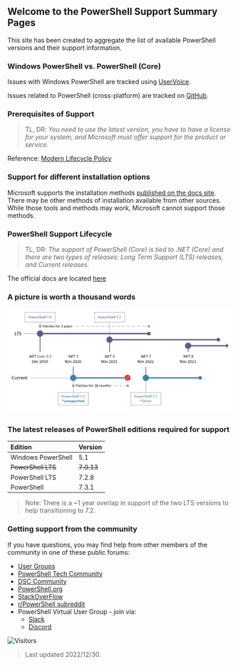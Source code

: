 ## Welcome to the PowerShell Support Summary Pages

This site has been created to aggregate the list of available PowerShell versions and their support information.

### Windows PowerShell vs. PowerShell (Core)

Issues with Windows PowerShell are tracked using [UserVoice](https://windowsserver.uservoice.com/forums/301869-powershell).

Issues related to PowerShell (cross-platform) are tracked on [GitHub](https://github.com/PowerShell/PowerShell/issues).

### Prerequisites of Support

> TL, DR: _You need to use the latest version, you have to have a license for your system, and Microsoft must offer support for the product or service._

Reference: [Modern Lifecycle Policy](https://docs.microsoft.com/en-us/lifecycle/policies/modern)

### Support for different installation options

Microsoft supports the installation methods [published on the docs site](https://docs.microsoft.com/en-us/powershell/scripting/install/installing-powershell). There may be other methods of installation available from other sources. While those tools and methods may work, Microsoft cannot support those methods.

### PowerShell Support Lifecycle

> TL, DR: _The support of PowerShell (Core) is tied to .NET (Core) and there are two types of releases: Long Term Support (LTS) releases, and Current releases._

The official docs are located [here](https://docs.microsoft.com/en-us/powershell/scripting/powershell-support-lifecycle)

### A picture is worth a thousand words

![Timeline of Support lifecycle of PowerShell](pwsh-june-2022-v1.png)

### The latest releases of PowerShell editions required for support

| Edition                   | Version |
| :------------------------ | :------ |
| Windows PowerShell        | 5.1     |
| ~~PowerShell LTS~~           | ~~7.0.13~~  |
| PowerShell LTS            | 7.2.8   |
| PowerShell                | 7.3.1   |

> Note: There is a ~1 year overlap in support of the two LTS versions to help transitioning to 7.2.

### Getting support from the community

If you have questions, you may find help from other members of the community in one of these public forums:

- [User Groups](https://aka.ms/psusergroup)
- [PowerShell Tech Community](https://techcommunity.microsoft.com/t5/PowerShell/ct-p/WindowsPowerShell)
- [DSC Community](https://dsccommunity.org/)
- [PowerShell.org](https://powershell.org/)
- [StackOverFlow](https://stackoverflow.com/questions/tagged/powershell)
- [r/PowerShell subreddit](https://www.reddit.com/r/PowerShell/)
- PowerShell Virtual User Group - join via:
  - [Slack](https://aka.ms/psslack)
  - [Discord](https://aka.ms/psdiscord)

![Visitors](https://api.visitorbadge.io/api/visitors?path=https%3A%2F%2Fpowershellsupport.github.io%2F&countColor=%23263759)

> Last updated 2022/12/30.
